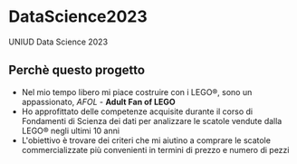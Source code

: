 # DataScience2023
UNIUD Data Science 2023
## Perchè questo progetto
- Nel mio tempo libero mi piace costruire con i LEGO®, sono un appassionato, *AFOL* - **Adult Fan of LEGO**
- Ho approfittato delle competenze acquisite durante il corso di Fondamenti di Scienza dei dati per analizzare le scatole vendute dalla LEGO® negli ultimi 10 anni
- L'obiettivo è trovare dei criteri che mi aiutino a comprare le scatole commercializzate più convenienti in termini di prezzo e numero di pezzi
